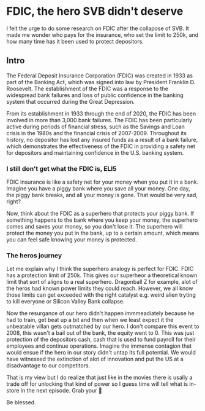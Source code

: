 
# FDIC, the hero SVB didn't deserve


I felt the urge to do some research on FDIC after the collapose of SVB. It made me wonder who pays for the insurance, who set the limit to 250k, and how many time has it been used to protect depositors.


## Intro 

The Federal Deposit Insurance Corporation (FDIC) was created in 1933 as part of the Banking Act, which was signed into law by President Franklin D. Roosevelt. The establishment of the FDIC was a response to the widespread bank failures and loss of public confidence in the banking system that occurred during the Great Depression.

From its establishment in 1933 through the end of 2020, the FDIC has been involved in more than 3,000 bank failures. The FDIC has been particularly active during periods of financial stress, such as the Savings and Loan crisis in the 1980s and the financial crisis of 2007-2009. Throughout its history, no depositor has lost any insured funds as a result of a bank failure, which demonstrates the effectiveness of the FDIC in providing a safety net for depositors and maintaining confidence in the U.S. banking system.


### I still don't get what the FDIC is, ELI5

FDIC insurance is like a safety net for your money when you put it in a bank. Imagine you have a piggy bank where you save all your money. One day, the piggy bank breaks, and all your money is gone. That would be very sad, right?

Now, think about the FDIC as a superhero that protects your piggy bank. If something happens to the bank where you keep your money, the superhero comes and saves your money, so you don't lose it. The superhero will protect the money you put in the bank, up to a certain amount, which means you can feel safe knowing your money is protected.

### The heros journey


Let me explain why I think the superhero analogy is perfect for FDIC. FDIC has a protection limit of 250k. This gives our superheor a theoretical known limit that sort of aligns to a real superhero. Dragonball Z for example, alot of the heros had known power limits they could reach. However, we all know those limits can get exceeded with the right catalyst e.g. weird alien tryting to kill everyone or Silicon Valley Bank collapse. 

Now the resurgance of our hero didn't happen immmeadiately because he had to train, get beat up a bit and then when we least expect it the unbeatable villan gets outmatched by our hero. I don't compare this event to 2008, this wasn't a bail out of the bank, the equity went to 0. This was just protection of the depositors cash, cash that is used to fund payroll for their employees and continue operations. Imagine the immense contagion that would ensue if the hero in our story didn't untap its full potential. We would have witnessed the  extinction of alot of innovation and put the US at a disadvantage to our competitors.

That is my view but I do realize that just like in the movies there is usally a trade off for unlocking that kind of power so I guess time will tell what is in-store in the next episode. Grab your 🍿

Be blessed.

